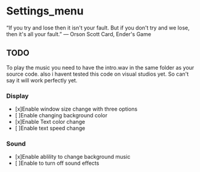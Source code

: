# Settings_menu
“If you try and lose then it isn't your fault. But if you don't try and we lose, then it's all your fault.” 
― Orson Scott Card, Ender's Game

## TODO
To play the music you need to have the intro.wav in the same folder as your source code.
also i havent tested this code on visual studios yet. So can't say it will work perfectly yet.
### Display
- [x]Enable window size change with three options
- [ ]Enable changing background color
- [x]Enable Text color change
- [ ]Enable text speed change

### Sound
- [x]Enable ablility to change background music
- [ ]Enable to turn off sound effects

